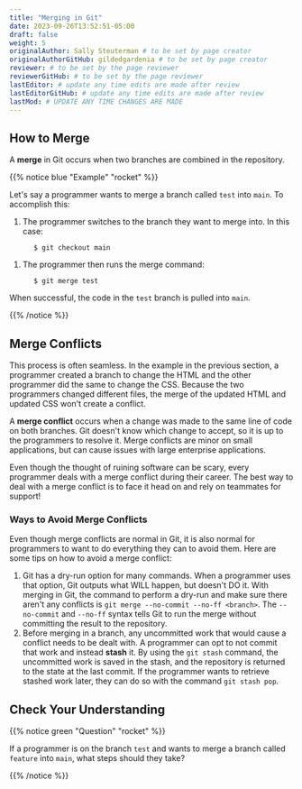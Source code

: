 ```yaml
---
title: "Merging in Git"
date: 2023-09-26T13:52:51-05:00
draft: false
weight: 5
originalAuthor: Sally Steuterman # to be set by page creator
originalAuthorGitHub: gildedgardenia # to be set by page creator
reviewer: # to be set by the page reviewer
reviewerGitHub: # to be set by the page reviewer
lastEditor: # update any time edits are made after review
lastEditorGitHub: # update any time edits are made after review
lastMod: # UPDATE ANY TIME CHANGES ARE MADE
---
```


## How to Merge

A **merge** in Git occurs when two branches are combined in the repository.

{{% notice blue "Example" "rocket" %}}

Let's say a programmer wants to merge a branch called `test` into
`main`. To accomplish this:

1. The programmer switches to the branch they want to merge into. In this
   case:

```console
      $ git checkout main
```

1. The programmer then runs the merge command:

```console
      $ git merge test
```

When successful, the code in the `test` branch is pulled into `main`.

{{% /notice %}}

## Merge Conflicts

This process is often seamless.
In the example in the previous section, a programmer created a branch to change the HTML and the other programmer did the same to change the CSS.
Because the two programmers changed different files, the merge of the updated HTML and updated CSS won't create a conflict.

A **merge conflict** occurs when a change was made to the same line of code on
both branches. Git doesn't know which change to accept, so it is up to the
programmers to resolve it. Merge conflicts are minor on small applications, but
can cause issues with large enterprise applications.

Even though the thought of ruining software can be scary, every programmer
deals with a merge conflict during their career. The best way to deal with a
merge conflict is to face it head on and rely on teammates for support!

### Ways to Avoid Merge Conflicts

Even though merge conflicts are normal in Git, it is also normal for programmers to want to do everything they can to avoid them.
Here are some tips on how to avoid a merge conflict:

1. Git has a dry-run option for many commands.
   When a programmer uses that option, Git outputs what WILL happen, but doesn't DO it.
   With merging in Git, the command to perform a dry-run and make sure there
   aren't any conflicts is `git merge --no-commit --no-ff <branch>`. The
   `--no-commit` and `--no-ff` syntax tells Git to run the merge without
   committing the result to the repository.
1. Before merging in a branch, any uncommitted work that would cause a conflict needs to be dealt with.
   A programmer can opt to not commit that work and instead **stash** it.
   By using the `git stash` command, the uncommitted work is saved in the
   stash, and the repository is returned to the state at the last commit.
   If the programmer wants to retrieve stashed work later, they can do so with
   the command `git stash pop`.

## Check Your Understanding

{{% notice green "Question" "rocket" %}}

   If a programmer is on the branch `test` and wants to merge a branch called
   `feature` into `main`, what steps should they take?

{{% /notice %}}